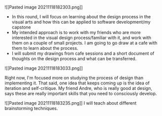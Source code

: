 ![[Pasted image 20211118182303.png]]

- In this round, I will focus on learning about the design process in the visual arts and how this can be applied to software development/my capstone
- My intended approach is to work with my friends who are more interested in the visual design process/familiar with it, and work with them on a couple of small projects. I am going to go draw at a cafe with them to learn about the process.
- I will submit my drawings from cafe sessions and a short document of thoughts on the design process and what can be transferred.

![[Pasted image 20211118183033.png]]

Right now, I'm focused more on studying the process of design than implementing it. That said, one idea that keeps coming up is the idea of iteration and self-critique. My friend Andre, who is really good at design, says these are really important skills that you need to consciously develop.

![[Pasted image 20211118183235.png]]
I will teach about different brainstorming techniques.

